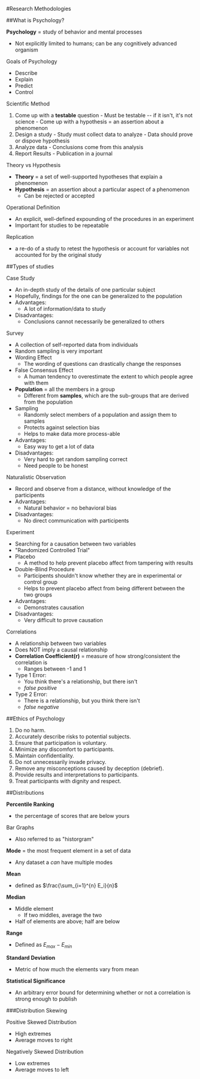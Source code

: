 
#Research Methodologies

##What is Psychology?

**Psychology** = study of behavior and mental processes
  - Not explicitly limited to humans; can be any cognitively advanced organism

Goals of Psychology
  - Describe
  - Explain
  - Predict
  - Control

Scientific Method
  1. Come up with a **testable** question
    - Must be testable -- if it isn't, it's not science
    - Come up with a hypothesis = an assertion about a phenomenon
  2. Design a study
    - Study must collect data to analyze
    - Data should prove or dispove hypothesis
  3. Analyze data
    - Conclusions come from this analysis
  4. Report Results
    - Publication in a journal

Theory vs Hypothesis
  - **Theory** = a set of well-supported hypotheses that explain a phenomenon
  - **Hypothesis** = an assertion about a particular aspect of a phenomenon
    * Can be rejected or accepted

Operational Definition
  - An explicit, well-defined expounding of the procedures in an experiment
  - Important for studies to be repeatable

Replication
  - a re-do of a study to retest the hypothesis or account for variables not accounted for by the original study

##Types of studies

Case Study
  - An in-depth study of the details of one particular subject
  - Hopefully, findings for the one can be generalized to the population
  - Advantages:
    * A lot of information/data to study
  - Disadvantages:
    * Conclusions cannot necessarily be generalized to others

Survey
  - A collection of self-reported data from individuals
  - Random sampling is very important
  - Wording Effect
    * The wording of questions can drastically change the responses
  - False Consensus Effect
    * A human tendency to overestimate the extent to which people agree with them
  - **Population** = all the members in a group
    * Different from **samples**, which are the sub-groups that are derived from the population
  - Sampling
    * Randomly select members of a population and assign them to samples
    * Protects against selection bias
    * Helps to make data more process-able
  - Advantages:
    - Easy way to get a lot of data
  - Disadvantages:
    - Very hard to get random sampling correct
    - Need people to be honest

Naturalistic Observation
  - Record and observe from a distance, without knowledge of the participents
  - Advantages:
    * Natural behavior = no behavioral bias
  - Disadvantages:
    * No direct communication with participents

Experiment
  - Searching for a causation between two variables
  - "Randomized Controlled Trial"
  - Placebo
    * A method to help prevent placebo affect from tampering with results
  - Double-Blind Procedure
    * Participents shouldn't know whether they are in experimental or control group
    * Helps to prevent placebo affect from being different between the two groups
  - Advantages:
    * Demonstrates causation
  - Disadvantages:
    * Very difficult to prove causation 


Correlations
  - A relationship between two variables
  - Does NOT imply a causal relationship
  - **Correlation Coefficient(r)** = measure of how strong/consistent the correlation is
    * Ranges between -1 and 1
  - Type 1 Error:
    * You think there's a relationship, but there isn't
    * *false positive*
  - Type 2 Error:
    * There is a relationship, but you think there isn't
    * *false negative*

##Ethics of Psychology

1. Do no harm.
2. Accurately describe risks to potential subjects.
3. Ensure that participation is voluntary.
4. Minimize any discomfort to participants.
5. Maintain confidentiality.
6. Do not unnecessarily invade privacy.
7. Remove any misconceptions caused by deception (debrief).
8. Provide results and interpretations to participants.
9. Treat participants with dignity and respect.


##Distributions

**Percentile Ranking**
  - the percentage of scores that are below yours

Bar Graphs
  - Also referred to as "historgram"

**Mode** = the most frequent element in a set of data
  - Any dataset a *can* have multiple modes

**Mean**
  - defined as $\frac{\sum_{i=1}^{n} E_i}{n}$

**Median**
  - Middle element
    * If two middles, average the two
  - Half of elements are above; half are below

**Range**
  - Defined as $E_{max} - E_{min}$

**Standard Deviation**
  - Metric of how much the elements vary from mean

**Statistical Significance**
  - An arbitrary error bound for determining whether or not a correlation is strong enough to publish

###Distribution Skewing

Positive Skewed Distribution
  - High extremes
  - Average moves to right

Negatively Skewed Distribution
   - Low extremes
   - Average moves to left


